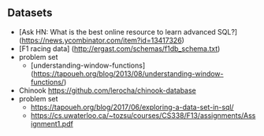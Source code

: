 ## Datasets
- [Ask HN: What is the best online resource to learn advanced SQL?] (https://news.ycombinator.com/item?id=13417326)
- [F1 racing data] (http://ergast.com/schemas/f1db_schema.txt)
 - problem set 
 	- [understanding-window-functions] (https://tapoueh.org/blog/2013/08/understanding-window-functions/)
- Chinook https://github.com/lerocha/chinook-database
 - problem set
 	- https://tapoueh.org/blog/2017/06/exploring-a-data-set-in-sql/
    - https://cs.uwaterloo.ca/~tozsu/courses/CS338/F13/assignments/Assignment1.pdf

